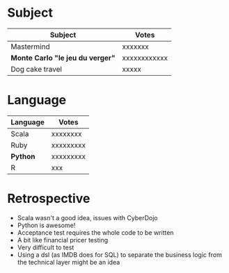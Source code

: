 # Subject

Subject | Votes
--------|------
Mastermind | xxxxxxx
**Monte Carlo "le jeu du verger"**	| xxxxxxxxxxxx
Dog cake travel	| xxxxx

# Language

Language | Votes
---------|------
Scala  | xxxxxxxx
Ruby   | xxxxxxxxx
**Python** | xxxxxxxxx
R      |	xxx

# Retrospective

* Scala wasn't a good idea, issues with CyberDojo
* Python is awesome!
* Acceptance test requires the whole code to be written
* A bit like financial pricer testing
* Very difficult to test
* Using a dsl (as IMDB does for SQL) to separate the business logic from the technical layer might be an idea